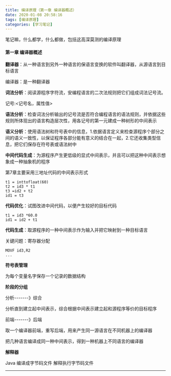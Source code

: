 ```yaml
---
title: 编译原理（第一章 编译器概述）
date: 2020-01-08 20:58:16
tags: [编译原理]
categories: [学习笔记]
---
```


 笔记嘛，什么都学，什么都做，包括这高深莫测的编译原理

<!--more-->

#### 第一章 编译器概述


**翻译器**：从一种语言到另外一种语言的保语言变换的软件叫翻译器，从源语言到目标语言

编译器：是一种翻译器


**词法分析**：阅读源程序字符流，安编程语言的二次法规则把它们组成词法记号流。

记号:<记号名，属性值>

**语法分析**：检查词法分析输出的记号流是否符合编程语言的语法规则，并依据这些规则所体现出的语言构造层次性，用各记号的第一元建成一种树形的中间表示


**语义分析**：使用语法树和符号表中的信息，1.依据语言定义来检查源程序个部分之间的语义一致性，以保证程序各部分能有意义的结合在一起，2.它还收集类型信息，把它们保存在符号表或语法树中

**中间代码生成**：为源程序产生更低级的显式中间表示，并且可以把这种中间表示想象成一种抽象机的程序

第7章主要采用三地址代码的中间表示形式

```
t1 = inttofloat(60)
t2 = id3 * t1
t3 =id2 + t2
id1 = t3
```

**代码优化**：试图改进中间代码，以便产生较好的目标代码

```
t1 = id3 *60.0
id1 = id2 + t1
```

**代码生成**：取源程序的一种中间表示作为输入并把它映射到一种目标语言

关键问题：寄存器分配

```
MOVF id3,R2
...
```

**符号表管理**

为每个变量名字保存一个记录的数据结构


**阶段的分组**


分析-------》综合

分析直到建立起中间表示，综合根据中间表示建立起和源程序等价的目标程序

前端-------》后端

取一个编译器前端，重写后端，用来产生同一源语言在不同机器上的编译器

把几种语言编译成同一种中间表示，得到一种机器上不同语言的编译器



**解释器**

Java
编译成字节码文件
解释执行字节码文件



------------
